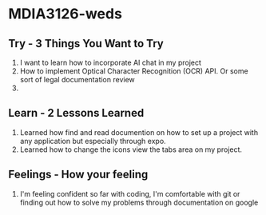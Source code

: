 # MDIA3126-weds

## Try - 3 Things You Want to Try

1. I want to learn how to incorporate AI chat in my project
2. How to implement Optical Character Recognition (OCR) API. Or some sort of legal documentation review
3.

## Learn - 2 Lessons Learned

1. Learned how find and read documention on how to set up a project with any application but especially through expo.
2. Learned how to change the icons view the tabs area on my project.

## Feelings - How your feeling

1. I'm feeling confident so far with coding, I'm comfortable with git or finding out how to solve my problems through documentation on google
